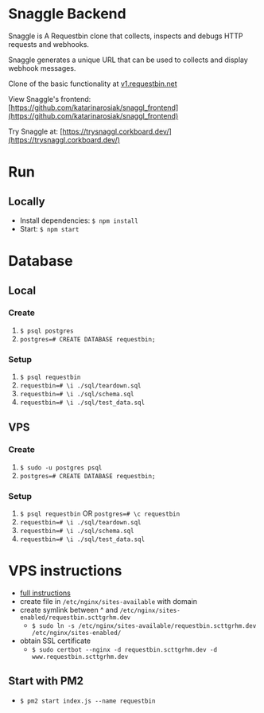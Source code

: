 # Snaggle Backend
Snaggle is A Requestbin clone that collects, inspects and debugs HTTP requests and webhooks.

Snaggle generates a unique URL that can be used to collects and display webhook messages.

Clone of the basic functionality at [v1.requestbin.net](https://v1.requestbin.net/)

View Snaggle's frontend: [https://github.com/katarinarosiak/snaggl_frontend](https://github.com/katarinarosiak/snaggl_frontend)

Try Snaggle at: [https://trysnaggl.corkboard.dev/](https://trysnaggl.corkboard.dev/)

# Run
## Locally
* Install dependencies: `$ npm install`
* Start: `$ npm start`

# Database
## Local
### Create 
1) `$ psql postgres`
2) `postgres=# CREATE DATABASE requestbin;`

### Setup
1) `$ psql requestbin`
2) `requestbin=# \i ./sql/teardown.sql`
3) `requestbin=# \i ./sql/schema.sql`
4) `requestbin=# \i ./sql/test_data.sql`

## VPS
### Create
1) `$ sudo -u postgres psql`
2) `postgres=# CREATE DATABASE requestbin;`

### Setup
1) `$ psql requestbin` OR `postgres=# \c requestbin`
2) `requestbin=# \i ./sql/teardown.sql`
3) `requestbin=# \i ./sql/schema.sql`
4) `requestbin=# \i ./sql/test_data.sql`

# VPS instructions
* [full instructions](https://www.digitalocean.com/community/tutorials/how-to-install-nginx-on-ubuntu-20-04)
* create file in `/etc/nginx/sites-available` with domain 
* create symlink between ^ and `/etc/nginx/sites-enabled/requestbin.scttgrhm.dev`
  * `$ sudo ln -s /etc/nginx/sites-available/requestbin.scttgrhm.dev /etc/nginx/sites-enabled/`
* obtain SSL certificate
  * `$ sudo certbot --nginx -d requestbin.scttgrhm.dev -d www.requestbin.scttgrhm.dev`

## Start with PM2
* `$ pm2 start index.js --name requestbin`
